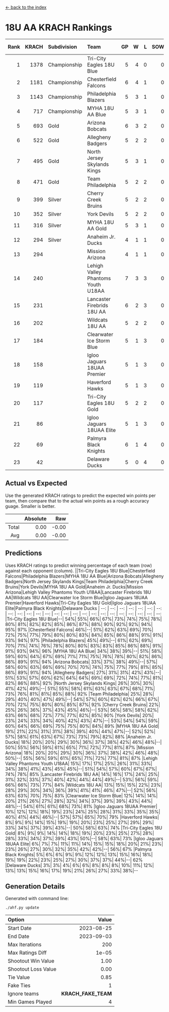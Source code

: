 [<- back to the index](readme.md)
# 18U AA KRACH Rankings
Rank|KRACH|Subdivision|Team|GP|W|L|SOW|SOL|T|SoS|Exp Wins|Win Diff
---:|---:|:---|:---|---:|---:|---:|---:|---:|---:|---:|---:|---:
1|1378|Championship|Tri-City Eagles 18U Blue|5|4|0|0|0|1|240|4.9|0.0
2|1181|Championship|Chesterfield Falcons|6|4|1|0|0|1|523|4.8|-0.0
3|1143|Championship|Philadelphia Blazers|5|3|1|0|0|1|637|3.8|-0.0
4|717|Championship|MYHA 18U AA Blue|5|3|1|0|0|1|369|3.8|-0.0
5|693|Gold|Arizona Bobcats|6|3|2|0|0|1|642|3.8|-0.0
6|522|Gold|Allegheny Badgers|5|2|2|0|0|1|640|2.8|-0.0
7|495|Gold|North Jersey Skylands Kings|5|3|1|0|0|1|356|3.8|-0.0
8|471|Gold|Team Philadelphia|5|2|2|0|0|1|614|2.8|-0.0
9|399|Silver|Cherry Creek Bruins|5|2|2|0|0|1|566|2.9|0.0
10|352|Silver|York Devils|5|2|2|0|0|1|477|2.8|-0.0
11|316|Silver|MYHA 18U AA Gold|5|3|1|0|0|1|155|3.9|0.0
12|294|Silver|Anaheim Jr. Ducks|4|1|1|0|0|2|294|2.7|0.0
13|294||Mission Arizona|4|1|1|0|0|2|294|2.7|0.0
14|240||Lehigh Valley Phantoms Youth U18AA|7|3|3|0|0|1|290|3.9|0.0
15|231||Lancaster Firebrids 18U AA|6|2|3|0|0|1|468|2.9|0.0
16|202||Wildcats 18U AA|5|2|2|0|0|1|241|2.9|0.0
17|184||Clearwater Ice Storm Blue|5|1|3|0|0|1|508|1.8|-0.0
18|158||Igloo Jaguars 18UAA Premier|5|1|3|0|0|1|549|1.9|0.0
19|119||Haverford Hawks|5|1|3|0|0|1|452|1.9|0.0
20|117||Tri-City Eagles 18U Gold|5|2|2|0|0|1|130|2.9|0.0
21|86||Igloo Jaguars 18UAA Elite|5|1|3|0|0|1|205|1.9|0.0
22|69||Palmyra Black Knights|6|1|4|0|0|1|225|1.9|0.0
23|42||Delaware Ducks|5|0|4|0|0|1|285|0.9|0.0

## Actual vs Expected
Use the generated KRACH ratings to predict the expected win points per team, then compare that to the actual win points as a rough accuracy guage. Smaller is better.

||Absolute|Raw
|---:|---:|---:
|Total|0.00|-0.00
|Avg|0.00|-0.00

## Predictions
Uses KRACH ratings to predict winning percentage of each team (row) against each opponent (column).
||Tri-City Eagles 18U Blue|Chesterfield Falcons|Philadelphia Blazers|MYHA 18U AA Blue|Arizona Bobcats|Allegheny Badgers|North Jersey Skylands Kings|Team Philadelphia|Cherry Creek Bruins|York Devils|MYHA 18U AA Gold|Anaheim Jr. Ducks|Mission Arizona|Lehigh Valley Phantoms Youth U18AA|Lancaster Firebrids 18U AA|Wildcats 18U AA|Clearwater Ice Storm Blue|Igloo Jaguars 18UAA Premier|Haverford Hawks|Tri-City Eagles 18U Gold|Igloo Jaguars 18UAA Elite|Palmyra Black Knights|Delaware Ducks
| --: | --: | --: | --: | --: | --: | --: | --: | --: | --: | --: | --: | --: | --: | --: | --: | --: | --: | --: | --: | --: | --: | --: | --: 
|Tri-City Eagles 18U Blue|--| 54%| 55%| 66%| 67%| 73%| 74%| 75%| 78%| 80%| 81%| 82%| 82%| 85%| 86%| 87%| 88%| 90%| 92%| 92%| 94%| 95%| 97%
|Chesterfield Falcons| 46%|--| 51%| 62%| 63%| 69%| 70%| 72%| 75%| 77%| 79%| 80%| 80%| 83%| 84%| 85%| 86%| 88%| 91%| 91%| 93%| 94%| 97%
|Philadelphia Blazers| 45%| 49%|--| 61%| 62%| 69%| 70%| 71%| 74%| 76%| 78%| 80%| 80%| 83%| 83%| 85%| 86%| 88%| 91%| 91%| 93%| 94%| 96%
|MYHA 18U AA Blue| 34%| 38%| 39%|--| 51%| 58%| 59%| 60%| 64%| 67%| 69%| 71%| 71%| 75%| 76%| 78%| 80%| 82%| 86%| 86%| 89%| 91%| 94%
|Arizona Bobcats| 33%| 37%| 38%| 49%|--| 57%| 58%| 60%| 63%| 66%| 69%| 70%| 70%| 74%| 75%| 77%| 79%| 81%| 85%| 86%| 89%| 91%| 94%
|Allegheny Badgers| 27%| 31%| 31%| 42%| 43%|--| 51%| 53%| 57%| 60%| 62%| 64%| 64%| 69%| 69%| 72%| 74%| 77%| 81%| 82%| 86%| 88%| 92%
|North Jersey Skylands Kings| 26%| 30%| 30%| 41%| 42%| 49%|--| 51%| 55%| 58%| 61%| 63%| 63%| 67%| 68%| 71%| 73%| 76%| 81%| 81%| 85%| 88%| 92%
|Team Philadelphia| 25%| 28%| 29%| 40%| 40%| 47%| 49%|--| 54%| 57%| 60%| 62%| 62%| 66%| 67%| 70%| 72%| 75%| 80%| 80%| 85%| 87%| 92%
|Cherry Creek Bruins| 22%| 25%| 26%| 36%| 37%| 43%| 45%| 46%|--| 53%| 56%| 58%| 58%| 62%| 63%| 66%| 68%| 72%| 77%| 77%| 82%| 85%| 90%
|York Devils| 20%| 23%| 24%| 33%| 34%| 40%| 42%| 43%| 47%|--| 53%| 54%| 54%| 59%| 60%| 64%| 66%| 69%| 75%| 75%| 80%| 84%| 89%
|MYHA 18U AA Gold| 19%| 21%| 22%| 31%| 31%| 38%| 39%| 40%| 44%| 47%|--| 52%| 52%| 57%| 58%| 61%| 63%| 67%| 73%| 73%| 79%| 82%| 88%
|Anaheim Jr. Ducks| 18%| 20%| 20%| 29%| 30%| 36%| 37%| 38%| 42%| 46%| 48%|--| 50%| 55%| 56%| 59%| 61%| 65%| 71%| 72%| 77%| 81%| 87%
|Mission Arizona| 18%| 20%| 20%| 29%| 30%| 36%| 37%| 38%| 42%| 46%| 48%| 50%|--| 55%| 56%| 59%| 61%| 65%| 71%| 72%| 77%| 81%| 87%
|Lehigh Valley Phantoms Youth U18AA| 15%| 17%| 17%| 25%| 26%| 31%| 33%| 34%| 38%| 41%| 43%| 45%| 45%|--| 51%| 54%| 57%| 60%| 67%| 67%| 74%| 78%| 85%
|Lancaster Firebrids 18U AA| 14%| 16%| 17%| 24%| 25%| 31%| 32%| 33%| 37%| 40%| 42%| 44%| 44%| 49%|--| 53%| 56%| 59%| 66%| 66%| 73%| 77%| 84%
|Wildcats 18U AA| 13%| 15%| 15%| 22%| 23%| 28%| 29%| 30%| 34%| 36%| 39%| 41%| 41%| 46%| 47%|--| 52%| 56%| 63%| 63%| 70%| 75%| 83%
|Clearwater Ice Storm Blue| 12%| 14%| 14%| 20%| 21%| 26%| 27%| 28%| 32%| 34%| 37%| 39%| 39%| 43%| 44%| 48%|--| 54%| 61%| 61%| 68%| 73%| 81%
|Igloo Jaguars 18UAA Premier| 10%| 12%| 12%| 18%| 19%| 23%| 24%| 25%| 28%| 31%| 33%| 35%| 35%| 40%| 41%| 44%| 46%|--| 57%| 57%| 65%| 70%| 79%
|Haverford Hawks|  8%|  9%|  9%| 14%| 15%| 19%| 19%| 20%| 23%| 25%| 27%| 29%| 29%| 33%| 34%| 37%| 39%| 43%|--| 50%| 58%| 63%| 74%
|Tri-City Eagles 18U Gold|  8%|  9%|  9%| 14%| 14%| 18%| 19%| 20%| 23%| 25%| 27%| 28%| 28%| 33%| 34%| 37%| 39%| 43%| 50%|--| 58%| 63%| 73%
|Igloo Jaguars 18UAA Elite|  6%|  7%|  7%| 11%| 11%| 14%| 15%| 15%| 18%| 20%| 21%| 23%| 23%| 26%| 27%| 30%| 32%| 35%| 42%| 42%|--| 56%| 67%
|Palmyra Black Knights|  5%|  6%|  6%|  9%|  9%| 12%| 12%| 13%| 15%| 16%| 18%| 19%| 19%| 22%| 23%| 25%| 27%| 30%| 37%| 37%| 44%|--| 62%
|Delaware Ducks|  3%|  3%|  4%|  6%|  6%|  8%|  8%|  8%| 10%| 11%| 12%| 13%| 13%| 15%| 16%| 17%| 19%| 21%| 26%| 27%| 33%| 38%|--

## Generation Details

Generated with command line:
```
./ahf.py update
```

| Option | Value |
| :----- | ----: |
| Start Date | 2023-08-25 |
| End Date | 2023-09-03 |
| Max Iterations | 200 |
| Max Ratings Diff | 1e-05 |
| Shootout Win Value | 1.00 |
| Shootout Loss Value | 0.00 |
| Tie Value | 0.85 |
| Fake Ties | 1 |
| Ignore teams | __KRACH_FAKE_TEAM__ |
| Min Games Played | 4 |

